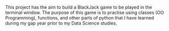 This project has the aim to build a BlackJack game to be played in the terminal window. The purpose of this game is to practise using classes (OO Programming), 
functions, and other parts of python that I have learned during my gap year prior to my Data Science studies. 
